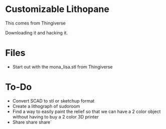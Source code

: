 # Customizable Lithopane

This comes from Thingiverse

Downloading it and hacking it.


# Files

* Start out with the mona_lisa.stl from Thingiverse

# To-Do

* Convert SCAD to stl or sketchup format
* Create a lithograph of sudoroom
* Find a way to easily paint the relief so that we can have a 2 color object without having to buy a 2 color 3D printer
* Share share share`
